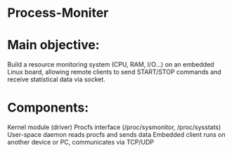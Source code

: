 # Process-Moniter
# Main objective: 
Build a resource monitoring system (CPU, RAM, I/O…) on an embedded Linux board, allowing remote clients to send START/STOP commands and receive statistical data via socket.
# Components:
Kernel module (driver)
Procfs interface (/proc/sysmonitor, /proc/sysstats)
User-space daemon reads procfs and sends data
Embedded client runs on another device or PC, communicates via TCP/UDP
